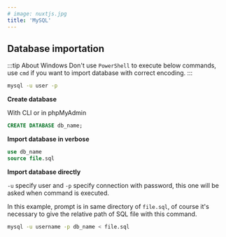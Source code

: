 ```yaml
---
# image: nuxtjs.jpg
title: 'MySQL'
---
```


## Database importation

:::tip About Windows
Don't use `PowerShell` to execute below commands, use `cmd` if you want to import database with correct encoding.
:::

```bash
mysql -u user -p
```

**Create database**

With CLI or in phpMyAdmin

```sql
CREATE DATABASE db_name;
```

**Import database in verbose**

```sql
use db_name
source file.sql
```

**Import database directly**

`-u` specify user and `-p` specify connection with password, this one will be asked when command is executed.

In this example, prompt is in same directory of `file.sql`, of course it's necessary to give the relative path of SQL file with this command.

```bash
mysql -u username -p db_name < file.sql
```
